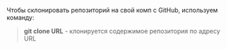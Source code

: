 Чтобы склонировать репозиторий на свой комп с GitHub, используем команду:  
> **git clone URL** - клонируется содержимое репозитория по адресу URL